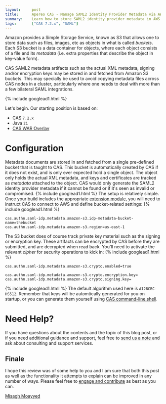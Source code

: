 ```yaml
---
layout:     post
title:      Apereo CAS - Manage SAML2 Identity Provider Metadata via AWS S3 Buckets
summary:    Learn how to store SAML2 identity provider metadata in AWS S3 buckets
tags:       ["CAS 7.2.x", "SAML"]
---
```


Amazon provides a Simple Storage Service, known as S3 that allows one to store data such as files, images, etc as objects in what is called *buckets*. Each S3 bucket is a data container for objects, where each object consists of a file and its *metadata* (i.e. extra properties that describe the object in key-value form).

CAS SAML2 metadata artifacts such as the actual XML metadata, signing and/or encryption keys may be stored in and fetched from Amazon S3 buckets. This may specially be used to avoid copying metadata files across CAS nodes in a cluster, particularly where one needs to deal with more than a few bilateral SAML integrations. 

{% include googlead1.html  %}

Let's begin. Our starting position is based on:

- CAS `7.2.x`
- Java `21`
- [CAS WAR Overlay](https://github.com/apereo/cas-overlay-template)

# Configuration

Metadata documents are stored in and fetched from a single pre-defined bucket that is taught to CAS. This bucket is automatically created by CAS if it does not exist, and is only ever expected hold a single object. The object only holds the actual XML metadata, and keys and certificates are tracked as *metadata* attached to the object. CAS would only generate the SAML2 identity provider metadata if it cannot be found or if it's seen as invalid or compromised.
{% include googlead1.html  %}
The setup is relatively simple. Once your build includes the appropriate [extension module](https://apereo.github.io/cas/7.2.x/installation/Configuring-SAML2-DynamicMetadata-AmazonS3.html), you will need to instruct CAS to connect to AWS and define bucket-related settings:
{% include googlead1.html  %}
```properties
cas.authn.saml-idp.metadata.amazon-s3.idp-metadata-bucket-name=thebucket
cas.authn.saml-idp.metadata.amazon-s3.region=us-east-1
```

The S3 bucket does of course track private key material such as the signing or encryption key. These artifacts can be encrypted by CAS before they are submitted, and are decrypted when read back. You'll need to activate the relevant *cipher* for security operations to kick in:
{% include googlead1.html  %}
```properties
cas.authn.saml-idp.metadata.amazon-s3.crypto.enabled=true

cas.authn.saml-idp.metadata.amazon-s3.crypto.encryption.key=
cas.authn.saml-idp.metadata.amazon-s3.crypto.signing.key=
```
{% include googlead1.html  %}
The default algorithm used here is `A128CBC-HS512`. Remember that keys will be automtically generated for you on startup, or you can generate them yourself using [CAS command-line shell](https://apereo.github.io/cas/7.2.x/installation/Configuring-Commandline-Shell.html).

# Need Help?

If you have questions about the contents and the topic of this blog post, or if you need additional guidance and support, feel free to [send us a note ](/#contact-section-header) and ask about consulting and support services.

## Finale

I hope this review was of some help to you and I am sure that both this post as well as the functionality it attempts to explain can be improved in any number of ways. Please feel free to [engage and contribute](https://apereo.github.io/cas/developer/Contributor-Guidelines.html) as best as you can.

[Misagh Moayyed](https://fawnoos.com)
